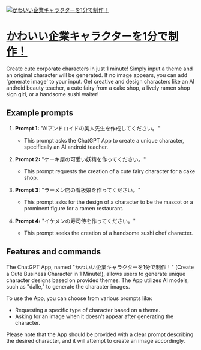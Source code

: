 [![かわいい企業キャラクターを1分で制作！](https://files.oaiusercontent.com/file-jYNJK2G8aVPLJzhUzKvClLHr?se=2123-10-17T02%3A21%3A05Z&sp=r&sv=2021-08-06&sr=b&rscc=max-age%3D31536000%2C%20immutable&rscd=attachment%3B%20filename%3Dnyattta_a_girl_dressed_in_a_blue_outfit_with_shorts_and_a_black_cb059dec-5bec-447b-bd2f-b85d4511a3e8.png&sig=LXvVdb7mB0fFxr8RqYhnVM1UH%2B08WUkyGw5vah%2B07GE%3D)](https://chat.openai.com/g/g-rxbxrsVXA-kawaiiqi-ye-kiyarakutawo1fen-dezhi-zuo)

# [かわいい企業キャラクターを1分で制作！](https://chat.openai.com/g/g-rxbxrsVXA-kawaiiqi-ye-kiyarakutawo1fen-dezhi-zuo)

Create cute corporate characters in just 1 minute! Simply input a theme and an original character will be generated. If no image appears, you can add 'generate image' to your input. Get creative and design characters like an AI android beauty teacher, a cute fairy from a cake shop, a lively ramen shop sign girl, or a handsome sushi waiter!

## Example prompts

1. **Prompt 1:** "AIアンドロイドの美人先生を作成してください。"
   - This prompt asks the ChatGPT App to create a unique character, specifically an AI android teacher.

2. **Prompt 2:** "ケーキ屋の可愛い妖精を作ってください。"
   - This prompt requests the creation of a cute fairy character for a cake shop.

3. **Prompt 3:** "ラーメン店の看板娘を作ってください。"
   - This prompt asks for the design of a character to be the mascot or a prominent figure for a ramen restaurant.

4. **Prompt 4:** "イケメンの寿司侍を作ってください。"
   - This prompt seeks the creation of a handsome sushi chef character.

## Features and commands

The ChatGPT App, named "かわいい企業キャラクターを1分で制作！" (Create a Cute Business Character in 1 Minute!), allows users to generate unique character designs based on provided themes. The App utilizes AI models, such as "dalle," to generate the character images.

To use the App, you can choose from various prompts like:
- Requesting a specific type of character based on a theme.
- Asking for an image when it doesn't appear after generating the character.

Please note that the App should be provided with a clear prompt describing the desired character, and it will attempt to create an image accordingly.
